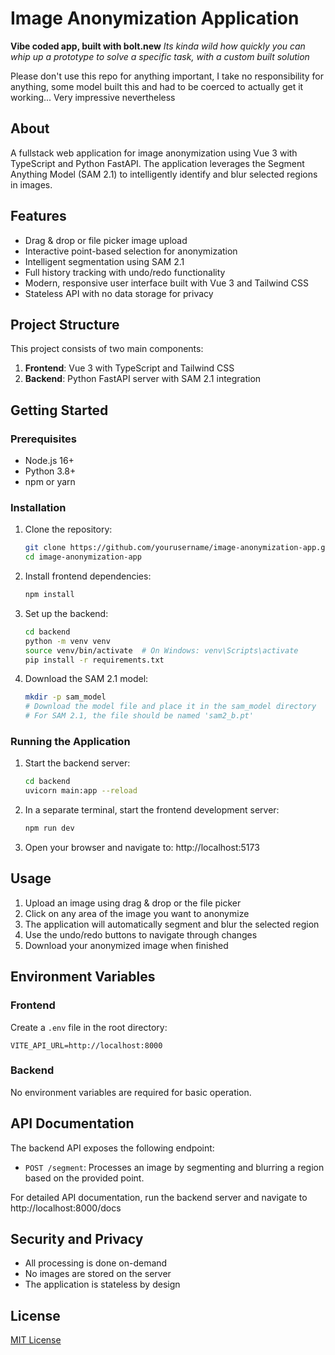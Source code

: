 # Image Anonymization Application
**Vibe coded app, built with bolt.new**
*Its kinda wild how quickly you can whip up a prototype to solve a specific task, with a custom built solution*

Please don't use this repo for anything important, I take no responsibility for anything, some model built this and had to be coerced to actually get it working... Very impressive nevertheless


## About
A fullstack web application for image anonymization using Vue 3 with TypeScript and Python FastAPI. The application leverages the Segment Anything Model (SAM 2.1) to intelligently identify and blur selected regions in images.

## Features

- Drag & drop or file picker image upload
- Interactive point-based selection for anonymization
- Intelligent segmentation using SAM 2.1
- Full history tracking with undo/redo functionality
- Modern, responsive user interface built with Vue 3 and Tailwind CSS
- Stateless API with no data storage for privacy

## Project Structure

This project consists of two main components:

1. **Frontend**: Vue 3 with TypeScript and Tailwind CSS
2. **Backend**: Python FastAPI server with SAM 2.1 integration

## Getting Started

### Prerequisites

- Node.js 16+ 
- Python 3.8+
- npm or yarn

### Installation

1. Clone the repository:
   ```bash
   git clone https://github.com/yourusername/image-anonymization-app.git
   cd image-anonymization-app
   ```

2. Install frontend dependencies:
   ```bash
   npm install
   ```

3. Set up the backend:
   ```bash
   cd backend
   python -m venv venv
   source venv/bin/activate  # On Windows: venv\Scripts\activate
   pip install -r requirements.txt
   ```

4. Download the SAM 2.1 model:
   ```bash
   mkdir -p sam_model
   # Download the model file and place it in the sam_model directory
   # For SAM 2.1, the file should be named 'sam2_b.pt'
   ```

### Running the Application

1. Start the backend server:
   ```bash
   cd backend
   uvicorn main:app --reload
   ```

2. In a separate terminal, start the frontend development server:
   ```bash
   npm run dev
   ```

3. Open your browser and navigate to: http://localhost:5173

## Usage

1. Upload an image using drag & drop or the file picker
2. Click on any area of the image you want to anonymize
3. The application will automatically segment and blur the selected region
4. Use the undo/redo buttons to navigate through changes
5. Download your anonymized image when finished

## Environment Variables

### Frontend

Create a `.env` file in the root directory:

```
VITE_API_URL=http://localhost:8000
```

### Backend

No environment variables are required for basic operation.

## API Documentation

The backend API exposes the following endpoint:

- `POST /segment`: Processes an image by segmenting and blurring a region based on the provided point.

For detailed API documentation, run the backend server and navigate to http://localhost:8000/docs

## Security and Privacy

- All processing is done on-demand
- No images are stored on the server
- The application is stateless by design

## License

[MIT License](LICENSE)
